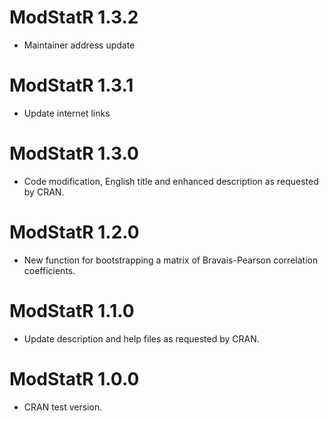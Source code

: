 # ModStatR 1.3.2

* Maintainer address update

# ModStatR 1.3.1

* Update internet links

# ModStatR 1.3.0

* Code modification, English title and enhanced description as requested by CRAN.

# ModStatR 1.2.0

* New function for bootstrapping a matrix of Bravais-Pearson correlation coefficients.

# ModStatR 1.1.0

* Update description and help files as requested by CRAN.

# ModStatR 1.0.0

* CRAN test version.
